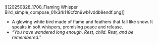 ![[20250828_1700_Flaming Whisper Bird_simple_compose_01k3rk118cfzn9wb1vddb8endf.png]]
- A glowing white bird made of flame and feathers that fall like snow. It speaks in soft whispers, promising peace and release.
- _“You have wandered long enough. Rest, child. Rest, and be remembered.”_

